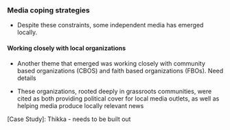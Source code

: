 ### Media coping strategies

-   Despite these constraints, some independent media has emerged locally.

#### Working closely with local organizations

-   Another theme that emerged was working closely with community based organizations (CBOS) and faith based organizations (FBOs). Need details

-   These organizations, rooted deeply in grassroots communities, were cited as both providing political cover for local media outlets, as well as helping media produce locally relevant news

[Case Study]:  Thikka - needs to be built out
